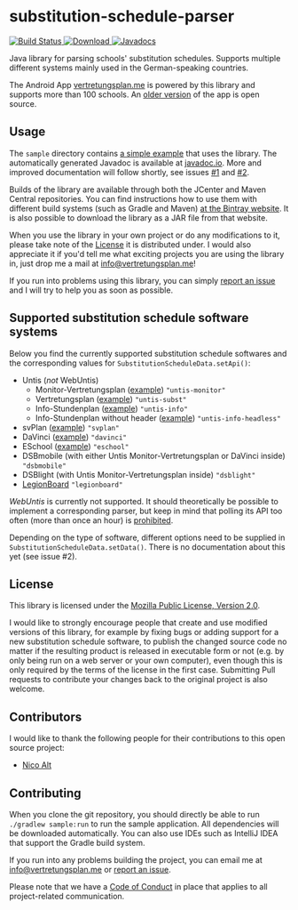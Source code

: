 # substitution-schedule-parser
[![Build Status](https://travis-ci.org/johan12345/substitution-schedule-parser.svg?branch=master)](https://travis-ci.org/johan12345/substitution-schedule-parser)[ ![Download](https://api.bintray.com/packages/johan12345/maven/substitution-schedule-parser/images/download.svg) ](https://bintray.com/johan12345/maven/substitution-schedule-parser/_latestVersion)[![Javadocs](https://www.javadoc.io/badge/me.vertretungsplan/parser.svg)](https://www.javadoc.io/doc/me.vertretungsplan/parser)

Java library for parsing schools' substitution schedules. Supports multiple different systems mainly used in the German-speaking countries.

The Android App [vertretungsplan.me](https://vertretungsplan.me) is powered by this library and supports more than 100 schools. An [older version](https://github.com/johan12345/vertretungsplan) of the app is open source.

## Usage
The `sample` directory contains [a simple example](https://github.com/johan12345/substitution-schedule-parser/blob/master/sample/src/main/java/me/vertretungsplan/sample/Sample.java) that uses the library. The automatically generated Javadoc is available at [javadoc.io](https://www.javadoc.io/doc/me.vertretungsplan/parser). More and improved documentation will follow shortly, see issues [#1](https://github.com/johan12345/substitution-schedule-parser/issues/1) and [#2](https://github.com/johan12345/substitution-schedule-parser/issues/2).

Builds of the library are available through both the JCenter and Maven Central repositories. You can find instructions
how to use them with different build systems (such as Gradle and Maven)
[at the Bintray website](https://bintray.com/johan12345/maven/substitution-schedule-parser/_latestVersion). It is
also possible to download the library as a JAR file from that website.

When you use the library in your own project or do any modifications to it, please take note of the
[License](#license) it is distributed under. I would also appreciate it if you'd tell me what exciting projects you
are using the library in, just drop me a mail at info@vertretungsplan.me!

If you run into problems using this library, you can simply
[report an issue](https://github.com/johan12345/substitution-schedule-parser/issues/new) and I will try to help you
as soon as possible.

## Supported substitution schedule software systems
Below you find the currently supported substitution schedule softwares and the corresponding values for `SubstitutionScheduleData.setApi()`:

* Untis (*not* WebUntis)
  * Monitor-Vertretungsplan ([example](http://vertretung.lornsenschule.de/schueler/subst_001.htm)) `"untis-monitor"`
  * Vertretungsplan ([example](http://www.jkg-stuttgart.de/jkgdata/vertretungsplan/sa3.htm)) `"untis-subst"`
  * Info-Stundenplan ([example](http://www.akg-bensheim.de/akgweb2011/content/Vertretung/default.htm)) `"untis-info"`
  * Info-Stundenplan without header ([example](http://www.egwerther.de/vertretungsplan/w00000.htm)) `"untis-info-headless"`
* svPlan ([example](http://www.ratsschule.de/Vplan/PH_heute.htm)) `"svplan"`
* DaVinci ([example](http://hochtaunusschule.de/hts-vertretungsplan/)) `"davinci"`
* ESchool ([example](http://eschool.topackt.com/?wp=d7406384445ce1fc9409bc90f95ccef5&go=vplan&content=x1)) `"eschool"`
* DSBmobile (with either Untis Monitor-Vertretungsplan or DaVinci inside) `"dsbmobile"`
* DSBlight (with Untis Monitor-Vertretungsplan inside) `"dsblight"`
* [LegionBoard](https://legionboard.github.io) `"legionboard"`

*WebUntis* is currently not supported. It should theoretically be possible to implement a corresponding parser, but keep in mind that polling its API too often (more than once an hour) is [prohibited](http://www.grupet.at/phpBB3/viewtopic.php?f=2&t=5643#p15568).

Depending on the type of software, different options need to be supplied in `SubstitutionScheduleData.setData()`. There is no documentation about this yet (see issue #2).

## License
This library is licensed under the [Mozilla Public License, Version 2.0](https://www.mozilla.org/en-US/MPL/2.0/).

I would like to strongly encourage people that create and use modified versions of this library, for example by fixing
bugs or adding support for a new substitution schedule software, to publish the changed source code no matter if the
resulting product is released in executable form or not (e.g. by only being run on a web server or your own computer),
even though this is only required by the terms of the license in the first case. Submitting Pull requests to
contribute your changes back to the original project is also welcome.

## Contributors
I would like to thank the following people for their contributions to this open source project:
- [Nico Alt](https://github.com/AltNico)

## Contributing
When you clone the git repository, you should directly be able to run `./gradlew sample:run` to run the sample application. All dependencies will be downloaded automatically. You can also use IDEs such as IntelliJ IDEA that support the Gradle build system.

If you run into any problems building the project, you can email me at info@vertretungsplan.me or
[report an issue](https://github.com/johan12345/substitution-schedule-parser/issues/new).

Please note that we have a [Code of Conduct](https://github.com/johan12345/substitution-schedule-parser/blob/master/CODE_OF_CONDUCT.md)
in place that applies to all project-related communication.
